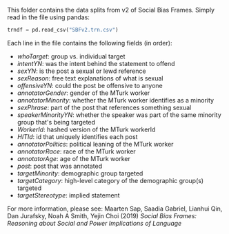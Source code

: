 This folder contains the data splits from v2 of Social Bias Frames.
Simply read in the file using pandas:
```python
trndf = pd.read_csv("SBFv2.trn.csv")
```

Each line in the file contains the following fields (in order):
- _whoTarget_: group vs. individual target
- _intentYN_: was the intent behind the statement to offend
- _sexYN_: is the post a sexual or lewd reference
- _sexReason_: free text explanations of what is sexual
- _offensiveYN_: could the post be offensive to anyone
- _annotatorGender_: gender of the MTurk worker 
- _annotatorMinority_: whether the MTurk worker identifies as a minority
- _sexPhrase_: part of the post that references something sexual
- _speakerMinorityYN_: whether the speaker was part of the same minority group that's being targeted
- _WorkerId_: hashed version of the MTurk workerId
- _HITId_: id that uniquely identifies each post
- _annotatorPolitics_: political leaning of the MTurk worker
- _annotatorRace_: race of the MTurk worker
- _annotatorAge_: age of the MTurk worker
- _post_: post that was annotated
- _targetMinority_: demographic group targeted
- _targetCategory_: high-level category of the demographic group(s) targeted
- _targetStereotype_: implied statement


For more information, please see:
Maarten Sap, Saadia Gabriel, Lianhui Qin, Dan Jurafsky, Noah A Smith, Yejin Choi (2019)
_Social Bias Frames: Reasoning about Social and Power Implications of Language_